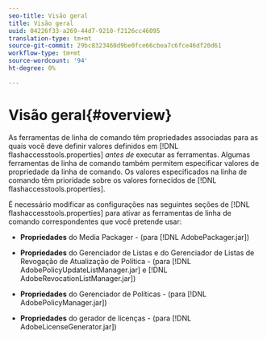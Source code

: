 ```yaml
---
seo-title: Visão geral
title: Visão geral
uuid: 04226f33-a269-44d7-9210-f2126cc46095
translation-type: tm+mt
source-git-commit: 29bc8323460d9be0fce66cbea7c6fce46df20d61
workflow-type: tm+mt
source-wordcount: '94'
ht-degree: 0%

---
```



# Visão geral{#overview}

As ferramentas de linha de comando têm propriedades associadas para as quais você deve definir valores definidos em [!DNL flashaccesstools.properties] *antes de* executar as ferramentas. Algumas ferramentas de linha de comando também permitem especificar valores de propriedade da linha de comando. Os valores especificados na linha de comando têm prioridade sobre os valores fornecidos de [!DNL flashaccesstools.properties].

É necessário modificar as configurações nas seguintes seções de [!DNL flashaccesstools.properties] para ativar as ferramentas de linha de comando correspondentes que você pretende usar:

* **Propriedades**  do Media Packager - (para  [!DNL AdobePackager.jar])

* **Propriedades**  do Gerenciador de Listas e do Gerenciador de Listas de Revogação de Atualização de Política - (para  [!DNL AdobePolicyUpdateListManager.jar] e  [!DNL AdobeRevocationListManager.jar])

* **Propriedades**  do Gerenciador de Políticas - (para  [!DNL AdobePolicyManager.jar])

* **Propriedades**  do gerador de licenças - (para  [!DNL AdobeLicenseGenerator.jar])

